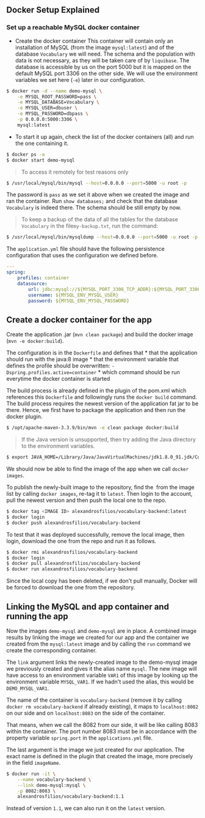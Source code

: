## Docker Setup Explained ##

### Set up a reachable MySQL docker container ###
* Create the docker container
This container will contain only an installation of MySQL (from the image ``mysql:latest``) and of the database ``Vocabulary`` we will need. The schema and the population with data is not necessary, as they will be taken care of by ``liquibase``.
The database is accessible by us on the port 5000 but it is mapped on the default MySQL port 3306 on the other side.
We will use the environment variables we set here (``-e``) later in our configuration.

```bash
$ docker run -d --name demo-mysql \
	-e MYSQL_ROOT_PASSWORD=pass \
	-e MYSQL_DATABASE=Vocabulary \
	-e MYSQL_USER=dbuser \
	-e MYSQL_PASSWORD=dbpass \
	-p 0.0.0.0:5000:3306 \
	mysql:latest
```

* To start it up again, check the list of the docker containers (all) and run the one containing it.

```bash
$ docker ps -a
$ docker start demo-mysql
```

> To access it remotely for test reasons only
```bash
$ /usr/local/mysql/bin/mysql --host=0.0.0.0 --port=5000 -u root -p
```
The password is ``pass`` as we set it above when we created the image and ran the container. Run ``show databases;`` and check that the database ``Vocabulary`` is indeed there. The schema should be still empty by now.

> To keep a backup of the data of all the tables for the database ``Vocabulary`` in the file``my-backup.txt``, run the command:
```bash
$ /usr/local/mysql/bin/mysqldump --host=0.0.0.0 --port=5000 -u root -p Vocabulary > ./my-backup.txt
```

The ``application.yml`` file should have the following persistence configuration that uses the configuration we defined before.

```yaml
---
spring:
    profiles: container
    datasource:
        url: jdbc:mysql://${MYSQL_PORT_3306_TCP_ADDR}:${MYSQL_PORT_3306_TCP_PORT}/${MYSQL_ENV_MYSQL_DATABASE}
        username: ${MYSQL_ENV_MYSQL_USER}
        password: ${MYSQL_ENV_MYSQL_PASSWORD}
```

## Create a docker container for the app ##

Create the application .jar (``mvn clean package``) and build the docker image (``mvn -e docker:build``).

The configuration is in the ``Dockerfile`` and defines that
    * that the application should run with the java:8 image
    * that the environment variable that defines the profile should be overwritten: ``-Dspring.profiles.active=container``
    * which command should be run everytime the docker container is started

The build process is already defined in the plugin of the pom.xml which references this ``Dockerfile`` and followingly runs the ``docker build`` command.
The build process requires the newest version of the application fat jar to be there. Hence, we first have to package the application and then run the docker plugin.

```bash
$ /opt/apache-maven-3.3.9/bin/mvn -e clean package docker:build
```

> If the Java version is unsupported, then try adding the Java directory to the environment variables.

```bash
$ export JAVA_HOME=/Library/Java/JavaVirtualMachines/jdk1.8.0_91.jdk/Contents/Home
```

We should now be able to find the image of the app when we call ``docker images``.

To publish the newly-built image to the repository, find the <IMAGE ID> from the image list by calling ``docker images``, re-tag it to ``latest``. 
Then login to the account, pull the newest version and then push the local one to the repo.


```bash
$ docker tag <IMAGE ID> alexandrosfilios/vocabulary-backend:latest
$ docker login
$ docker push alexandrosfilios/vocabulary-backend
```

To test that it was deployed successfully, remove the local image, then login, download the one from the repo and run it as follows.

```bash
$ docker rmi alexandrosfilios/vocabulary-backend
$ docker login
$ docker pull alexandrosfilios/vocabulary-backend
$ docker run alexandrosfilios/vocabulary-backend
```

Since the local copy has been deleted, if we don't pull manually, Docker will be forced to download the one from the repository.

## Linking the MySQL and app container and running the app ##

Now the images ``demo-mysql`` and ``demo-mysql`` are in place. A combined image results by linking the image we created for our app and the container we created from the ``mysql:latest`` image and by calling the ``run`` command we create the corresponding container.

The ``link`` argument links the newly-created image to the demo-mysql image we previously created and gives it the alias name ``mysql``. The new image will have access to an environment variable ``VAR1`` of this image by looking up the environment variable ``MYSQL_VAR1``.
If we hadn't used the alias, this would be ``DEMO_MYSQL_VAR1``.

The name of the container is ``vocabulary-backend`` (remove it by calling ``docker rm vocabulary-backend`` if already existing), it maps to ``localhost:8082`` on our side and on ``localhost:8083`` on the side of the container.

That means, when we call the 8082 from our side, it will be like calling 8083 within the container. The port number 8083 must be in accordance with the property variable ``spring.port`` in the ``applications.yml`` file.

The last argument is the image we just created for our application. The exact name is defined in the plugin that created the image, more precisely in the field ``imageName``.

```bash
$ docker run -it \
    --name vocabulary-backend \
    --link demo-mysql:mysql \
    -p 8082:8083 \
    alexandrosfilios/vocabulary-backend:1.1
```

Instead of version ``1.1``, we can also run it on the ``latest`` version.